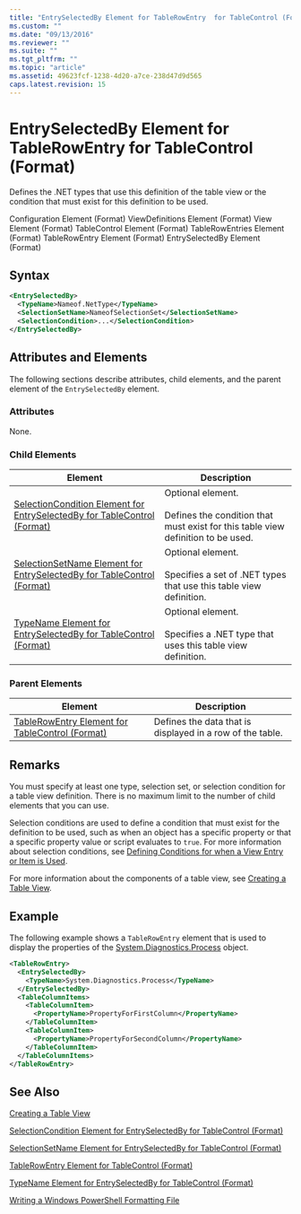 ```yaml
---
title: "EntrySelectedBy Element for TableRowEntry  for TableControl (Format) | Microsoft Docs"
ms.custom: ""
ms.date: "09/13/2016"
ms.reviewer: ""
ms.suite: ""
ms.tgt_pltfrm: ""
ms.topic: "article"
ms.assetid: 49623fcf-1238-4d20-a7ce-238d47d9d565
caps.latest.revision: 15
---
```

# EntrySelectedBy Element for TableRowEntry  for TableControl (Format)

Defines the .NET types that use this definition of the table view or the condition that must exist for this definition to be used.

Configuration Element (Format)
ViewDefinitions Element (Format)
View Element (Format)
TableControl Element (Format)
TableRowEntries Element (Format)
TableRowEntry Element (Format)
EntrySelectedBy Element (Format)

## Syntax

```xml
<EntrySelectedBy>
  <TypeName>Nameof.NetType</TypeName>
  <SelectionSetName>NameofSelectionSet</SelectionSetName>
  <SelectionCondition>...</SelectionCondition>
</EntrySelectedBy>
```

## Attributes and Elements

The following sections describe attributes, child elements, and the parent element of the `EntrySelectedBy` element.

### Attributes

None.

### Child Elements

|Element|Description|
|-------------|-----------------|
|[SelectionCondition Element for EntrySelectedBy for TableControl (Format)](./selectioncondition-element-for-entryselectedby-for-tablecontrol-format.md)|Optional element.<br /><br /> Defines the condition that must exist for this table view definition to be used.|
|[SelectionSetName Element for EntrySelectedBy for TableControl (Format)](./selectionsetname-element-for-entryselectedby-for-tablecontrol-format.md)|Optional element.<br /><br /> Specifies a set of .NET types that use this table view definition.|
|[TypeName Element for EntrySelectedBy for TableControl (Format)](./typename-element-for-entryselectedby-for-tablecontrol-format.md)|Optional element.<br /><br /> Specifies a .NET type that uses this table view definition.|

### Parent Elements

|Element|Description|
|-------------|-----------------|
|[TableRowEntry Element for TableControl (Format)](./tablerowentry-element-for-tablerowentroes-for-tablecontrol-format.md)|Defines the data that is displayed in a row of the table.|

## Remarks

You must specify at least one type, selection set, or selection condition for a table view definition. There is no maximum limit to the number of child elements that you can use.

Selection conditions are used to define a condition that must exist for the definition to be used, such as when an object has a specific property or that a specific property value or script evaluates to `true`. For more information about selection conditions, see [Defining Conditions for when a View Entry or Item is Used](./defining-conditions-for-displaying-data.md).

For more information about the components of a table view, see [Creating a Table View](./creating-a-table-view.md).

## Example

The following example shows a `TableRowEntry` element that is used to display the properties of the [System.Diagnostics.Process](/dotnet/api/System.Diagnostics.Process) object.

```xml
<TableRowEntry>
  <EntrySelectedBy>
    <TypeName>System.Diagnostics.Process</TypeName>
  </EntrySelectedBy>
  <TableColumnItems>
    <TableColumnItem>
      <PropertyName>PropertyForFirstColumn</PropertyName>
    </TableColumnItem>
    <TableColumnItem>
      <PropertyName>PropertyForSecondColumn</PropertyName>
    </TableColumnItem>
  </TableColumnItems>
</TableRowEntry>
```

## See Also

[Creating a Table View](./creating-a-table-view.md)

[SelectionCondition Element for EntrySelectedBy for TableControl (Format)](./selectioncondition-element-for-entryselectedby-for-tablecontrol-format.md)

[SelectionSetName Element for EntrySelectedBy for TableControl (Format)](./selectionsetname-element-for-entryselectedby-for-tablecontrol-format.md)

[TableRowEntry Element for TableControl (Format)](./tablerowentry-element-for-tablerowentroes-for-tablecontrol-format.md)

[TypeName Element for EntrySelectedBy for TableControl (Format)](./typename-element-for-entryselectedby-for-tablecontrol-format.md)

[Writing a Windows PowerShell Formatting File](./writing-a-windows-powershell-formatting-file.md)
